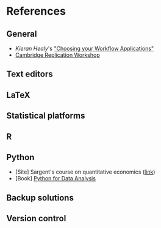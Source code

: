 # References

## General

* *Kieran Healy*'s ["Choosing your Workflow Applications"](http://www.kieranhealy.org/files/misc/workflow-apps.pdf)
* [Cambridge Replication Workshop](http://schreiberin.de/teaching/replication.html)

## Text editors

## LaTeX

## Statistical platforms

## R

## Python

* [Site] Sargent's course on quantitative economics ([link](http://quant-econ.net/))
* [Book] [Python for Data
  Analysis](http://shop.oreilly.com/product/0636920023784.do)

## Backup solutions

## Version control

